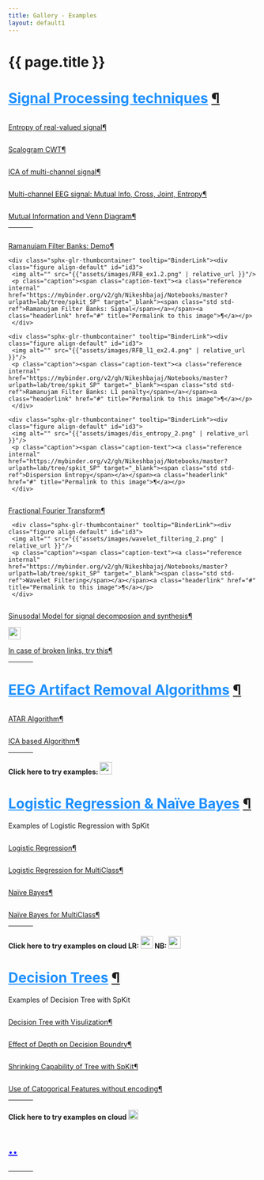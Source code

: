 ```yaml
---
title: Gallery - Examples
layout: default1
---
```


# {{ page.title }}

<!--
You can use HTML elements in Markdown, such as the comment element, and they won't
be affected by a markdown parser. However, if you create an HTML element in your
markdown file, you cannot use markdown syntax within that element's contents.
-->
<div id="index-grid-half" class="section group">
   <span id="id1"></span><h1 style="text-align:left;"><a style="color:DodgerBlue;" class="toc-backref" href="#SP"><span class="section-number"></span>Signal Processing techniques</a>
   <a class="headerlink" href="#signal-processing" title="Permalink to this headline">¶</a></h1>
   <p style="text-align:left;"></p>

   <div class="sphx-glr-thumbcontainer" tooltip="Computing entropy of real-valued signal.">
     <div class="figure align-default" id="">
     <img alt="" src="{{"assets/images/entropy_1.jpg" | relative_url }}"/>
     <p class="caption"><span class="caption-text"><a class="reference internal" href="https://nbviewer.org/github/Nikeshbajaj/Notebooks/blob/master/spkit/SP/Entropy_example.ipynb"  target="_blank"><span class="std std-ref">Entropy of real-valued signal</span></a></span><a class="headerlink" href="#" title="Permalink to this image">¶</a></p>
     </div>
   </div>
   <div class="toctree-wrapper compound"></div>
   <div class="sphx-glr-thumbcontainer" tooltip="Scalogram CWT with different wavelets"><div class="figure align-default" id="id3">
     <img alt="" src="{{"assets/images/cwt.jpg" | relative_url }}"/>
     <p class="caption"><span class="caption-text"><a class="reference internal" href="https://nbviewer.org/github/Nikeshbajaj/Notebooks/blob/master/spkit/SP/ScalogramCWT_v0.0.9.2.ipynb" target="_blank"><span class="std std-ref">Scalogram CWT</span></a></span><a class="headerlink" href="#" title="Permalink to this image">¶</a></p>
     </div>
   </div>
   <div class="sphx-glr-thumbcontainer" tooltip="ICA of EEG signal"><div class="figure align-default" id="id3">
     <img alt="" src="{{"assets/images/ICA_EEG_3.jpg" | relative_url }}"/>
     <p class="caption"><span class="caption-text"><a class="reference internal" href="https://nbviewer.org/github/Nikeshbajaj/Notebooks/blob/master/spkit/SP/ICA_EEG_example.ipynb" target="_blank"><span class="std std-ref">ICA of multi-channel signal</span></a></span><a class="headerlink" href="#" title="Permalink to this image">¶</a></p>
     </div>
   </div>
   <div class="sphx-glr-thumbcontainer" tooltip="Multi-channel EEG analysis with Information Theory"><div class="figure align-default" id="id3">
     <img alt="" src="{{"assets/images/EEG_it4.png" | relative_url }}"/>
     <p class="caption"><span class="caption-text"><a class="reference internal" href="https://nbviewer.org/github/Nikeshbajaj/Notebooks/blob/master/spkit/SP/Entropy_EEG_Example.ipynb" target="_blank"><span class="std std-ref">Multi-channel EEG signal: Mutual Info, Cross, Joint, Entropy</span></a></span><a class="headerlink" href="#" title="Permalink to this image">¶</a></p>
     </div>
   </div>
   <div class="sphx-glr-thumbcontainer" tooltip="BinderLink"><div class="figure align-default" id="id3">
     <img alt="" src="{{"assets/images/MutualInfo_Venn_1.gif" | relative_url }}"/>
     <p class="caption"><span class="caption-text"><a class="reference internal" href="https://mybinder.org/v2/gh/Nikeshbajaj/Notebooks/master?urlpath=lab/tree/spkit_SP" target="_blank"><span class="std std-ref">Mutual Information and Venn Diagram</span></a></span><a class="headerlink" href="#" title="Permalink to this image">¶</a></p>
     </div>
   </div>
   
   <div class="toctree-wrapper compound"></div>
   <hr width="10%">
   
   <div class="sphx-glr-thumbcontainer" tooltip="BinderLink"><div class="figure align-default" id="id3">
     <img alt="" src="{{"assets/images/RFB_ex2.2.png" | relative_url }}"/>
     <p class="caption"><span class="caption-text"><a class="reference internal" href="https://mybinder.org/v2/gh/Nikeshbajaj/Notebooks/master?urlpath=lab/tree/spkit_SP" target="_blank"><span class="std std-ref">Ramanujam Filter Banks: Demo</span></a></span><a class="headerlink" href="#" title="Permalink to this image">¶</a></p>
     </div>
   </div>
   
    <div class="sphx-glr-thumbcontainer" tooltip="BinderLink"><div class="figure align-default" id="id3">
     <img alt="" src="{{"assets/images/RFB_ex1.2.png" | relative_url }}"/>
     <p class="caption"><span class="caption-text"><a class="reference internal" href="https://mybinder.org/v2/gh/Nikeshbajaj/Notebooks/master?urlpath=lab/tree/spkit_SP" target="_blank"><span class="std std-ref">Ramanujam Filter Banks: Signal</span></a></span><a class="headerlink" href="#" title="Permalink to this image">¶</a></p>
     </div>
   </div>
   
    <div class="sphx-glr-thumbcontainer" tooltip="BinderLink"><div class="figure align-default" id="id3">
     <img alt="" src="{{"assets/images/RFB_l1_ex2.4.png" | relative_url }}"/>
     <p class="caption"><span class="caption-text"><a class="reference internal" href="https://mybinder.org/v2/gh/Nikeshbajaj/Notebooks/master?urlpath=lab/tree/spkit_SP" target="_blank"><span class="std std-ref">Ramanujam Filter Banks: L1 penalty</span></a></span><a class="headerlink" href="#" title="Permalink to this image">¶</a></p>
     </div>
   </div>
   
   
    <div class="sphx-glr-thumbcontainer" tooltip="BinderLink"><div class="figure align-default" id="id3">
     <img alt="" src="{{"assets/images/dis_entropy_2.png" | relative_url }}"/>
     <p class="caption"><span class="caption-text"><a class="reference internal" href="https://mybinder.org/v2/gh/Nikeshbajaj/Notebooks/master?urlpath=lab/tree/spkit_SP" target="_blank"><span class="std std-ref">Dispersion Entropy</span></a></span><a class="headerlink" href="#" title="Permalink to this image">¶</a></p>
     </div>
   </div>
   
   <div class="sphx-glr-thumbcontainer" tooltip="BinderLink"><div class="figure align-default" id="id3">
     <img alt="" src="{{"assets/images/frft_sin_3.gif" | relative_url }}"/>
     <p class="caption"><span class="caption-text"><a class="reference internal" href="https://mybinder.org/v2/gh/Nikeshbajaj/Notebooks/master?urlpath=lab/tree/spkit_SP" target="_blank"><span class="std std-ref">Fractional Fourier Transform</span></a></span><a class="headerlink" href="#" title="Permalink to this image">¶</a></p>
     </div>
   </div>
   
     <div class="sphx-glr-thumbcontainer" tooltip="BinderLink"><div class="figure align-default" id="id3">
     <img alt="" src="{{"assets/images/wavelet_filtering_2.png" | relative_url }}"/>
     <p class="caption"><span class="caption-text"><a class="reference internal" href="https://mybinder.org/v2/gh/Nikeshbajaj/Notebooks/master?urlpath=lab/tree/spkit_SP" target="_blank"><span class="std std-ref">Wavelet Filtering</span></a></span><a class="headerlink" href="#" title="Permalink to this image">¶</a></p>
     </div>
   </div>
   
   <div class="sphx-glr-thumbcontainer" tooltip="BinderLink"><div class="figure align-default" id="id3">
     <img alt="" src="{{"assets/images/sinusodal_model_2.png" | relative_url }}"/>
     <p class="caption"><span class="caption-text"><a class="reference internal" href="https://mybinder.org/v2/gh/Nikeshbajaj/Notebooks/master?urlpath=lab/tree/spkit_SP" target="_blank"><span class="std std-ref">Sinusodal Model for signal decomposion and synthesis</span></a></span><a class="headerlink" href="#" title="Permalink to this image">¶</a></p>
     </div>
   </div>
   
   
   <div class="sphx-glr-thumbcontainer" tooltip="BinderLink"><div class="figure align-default" id="id3">
     <img alt="" src="https://mybinder.org/badge_logo.svg" height="25em"/>
     <p class="caption"><span class="caption-text"><a class="reference internal" href="https://mybinder.org/v2/gh/Nikeshbajaj/Notebooks/master?urlpath=lab/tree/spkit_SP" target="_blank"><span class="std std-ref">In case of broken links, try this</span></a></span><a class="headerlink" href="#" title="Permalink to this image">¶</a></p>
     </div>
   </div>
   
   
   
   <div class="toctree-wrapper compound"></div>
   <hr width="10%">
   
   <span id="id1"></span><h1 style="text-align:left;"><a style="color:DodgerBlue;" class="toc-backref" href="#EEG"><span class="section-number"></span>EEG Artifact Removal Algorithms</a>
   <a class="headerlink" href="#artifact-eeg" title="Permalink to this headline">¶</a></h1>
   <p style="text-align:left;"></p>
   
  <div class="sphx-glr-thumbcontainer" tooltip="Automatic and Tunable Artifact Removal Algorithm.">
     <div class="figure align-default" id="">
     <img alt="" src="{{"assets/images/ATAR_Beta_tune_2.gif" | relative_url }}"/>
     <p class="caption"><span class="caption-text"><a class="reference internal" href="https://nbviewer.org/github/Nikeshbajaj/Notebooks/blob/master/spkit/SP/ATAR_Algorithm_EEG_Artifact_Removal.ipynb"  target="_blank"><span class="std std-ref">ATAR Algorithm</span></a></span><a class="headerlink" href="#" title="Permalink to this image">¶</a></p>
     </div>
   </div>
  <div class="sphx-glr-thumbcontainer" tooltip="ICA based Artifact Removal Algorithm.">
     <div class="figure align-default" id="">
     <img alt="" src="{{"assets/images/ICA_Artifact_Removal.png" | relative_url }}"/>
     <p class="caption"><span class="caption-text"><a class="reference internal" href="https://nbviewer.org/github/Nikeshbajaj/Notebooks/blob/master/spkit/SP/ICA_based_Artifact_Removal.ipynb"  target="_blank"><span class="std std-ref">ICA based Algorithm</span></a></span><a class="headerlink" href="#" title="Permalink to this image">¶</a></p>
     </div>
   </div>
   <div class="toctree-wrapper compound"></div>
   <hr width="10%">
   <h4 style="text-align:left;">Click here to try examples: <a class="reference external" href="https://mybinder.org/v2/gh/Nikeshbajaj/Notebooks/master?urlpath=lab/tree/spkit_SP" target="_blank"><img src="https://mybinder.org/badge_logo.svg" height="25em"></a> </h4>
 </div>
 
 
 <div id="index-grid-half" class="section group">
 <span id="id1"></span><h1 style="text-align:left;"><a style="color:DodgerBlue;" class="toc-backref" href="#LR"><span class="section-number"></span>Logistic Regression & Naïve Bayes</a>
 <a class="headerlink" href="#tutorial-examples" title="Permalink to this headline">¶</a></h1>
 <p style="text-align:left;">Examples of Logistic Regression with SpKit</p>
 <div class="sphx-glr-thumbcontainer" tooltip="An example to demonstrate the visulization of Logistic Regression while training and plotting resulting weights.">
   <div class="figure align-default" id="">
   <img alt="" src="{{"assets/images/LR_v1.gif" | relative_url }}"/>
   <p class="caption"><span class="caption-text"><a class="reference internal" href="https://nbviewer.jupyter.org/github/Nikeshbajaj/Notebooks/blob/master/spkit_ML/LogisticRegression/1_LogisticRegression_examples_spkit.ipynb"  target="_blank"><span class="std std-ref">Logistic Regression</span></a></span><a class="headerlink" href="#" title="Permalink to this image">¶</a></p>
   </div>
 </div>

 <div class="toctree-wrapper compound"></div>

 <div class="sphx-glr-thumbcontainer" tooltip="Analysing weights"><div class="figure align-default" id="id3">
   <img alt="" src="{{"assets/images/LR_v2.png" | relative_url }}"/>
   <p class="caption"><span class="caption-text"><a class="reference internal" href="https://nbviewer.jupyter.org/github/Nikeshbajaj/Notebooks/blob/master/spkit_ML/LogisticRegression/2_LogisticRegression_Examples_spkitV0.0.9.ipynb" target="_blank"><span class="std std-ref">Logistic Regression for MultiClass</span></a></span><a class="headerlink" href="#" title="Permalink to this image">¶</a></p>
   </div>
 </div>

 <div class="sphx-glr-thumbcontainer" tooltip="Naive Bayes"><div class="figure align-default" id="id3">
   <img alt="" src="{{"assets/images/Bayes_rule.png" | relative_url }}"/>
   <p class="caption"><span class="caption-text"><a class="reference internal" href="https://nbviewer.jupyter.org/github/Nikeshbajaj/Notebooks/blob/master/spkit_ML/NaiveBayes/1_NaiveBayes_example_spkit.ipynb"><span class="std std-ref">Naïve Bayes</span></a></span><a class="headerlink" href="#" title="Permalink to this image">¶</a></p>
   </div>
 </div>

 <div class="sphx-glr-thumbcontainer" tooltip="Analysing weights"><div class="figure align-default" id="id3">
   <img alt="" src="{{"assets/images/NaiveBayes_1.png" | relative_url }}"/>
   <p class="caption"><span class="caption-text"><a class="reference internal" href="https://nbviewer.jupyter.org/github/Nikeshbajaj/Notebooks/blob/master/spkit_ML/NaiveBayes/1_NaiveBayes_example_spkit.ipynb" target="_blank"><span class="std std-ref">Naïve Bayes for MultiClass</span></a></span><a class="headerlink" href="#" title="Permalink to this image">¶</a></p>
   </div>
 </div>


 <div class="toctree-wrapper compound"></div>
 <hr width="10%">
 <h4 style="text-align:left;">Click here to try examples on cloud LR: <a class="reference external" href="https://mybinder.org/v2/gh/Nikeshbajaj/Notebooks/master?urlpath=lab/tree/spkit_ML/LogisticRegression" target="_blank"><img src="https://mybinder.org/badge_logo.svg" height="25em"></a> NB: <a class="reference external" href="https://mybinder.org/v2/gh/Nikeshbajaj/Notebooks/master?urlpath=lab/tree/spkit_ML/NaiveBayes"><img src="https://mybinder.org/badge_logo.svg" height="25em"></a></h4>
 </div>

 <div id="index-grid-half" class="section group">
 <span id="id1"></span><h1 style="text-align:left;"><a style="color:DodgerBlue;" class="toc-backref" href="#trees"><span class="section-number"></span>Decision Trees</a>
 <a class="headerlink" href="#tutorial-examples" title="Permalink to this headline">¶</a></h1>
 <p style="text-align:left;">Examples of Decision Tree with SpKit</p>

 <div class="sphx-glr-thumbcontainer" tooltip="An example to demonstrate the visulization of tree while training and plotting resulting tree.">
   <div class="figure align-default" id="">
   <img alt="" src="{{"assets/images/tree-viz.gif" | relative_url }}"/>
   <p class="caption"><span class="caption-text"><a class="reference internal" href="https://nbviewer.jupyter.org/github/Nikeshbajaj/Notebooks/blob/master/spkit/0.0.9/ML/Trees/1_DecisionTree_Visualization_spkit_v0.0.9.ipynb" target="_blank"><span class="std std-ref">Decision Tree with Visulization</span></a></span><a class="headerlink" href="#" title="Permalink to this image">¶</a></p>
   </div>
 </div>

 <div class="toctree-wrapper compound"></div>

 <div class="sphx-glr-thumbcontainer" tooltip="Analysing depth and decision boundries"><div class="figure align-default" id="id3">
   <img alt="" src="{{"assets/images/trees-grid.png" | relative_url }}"/>
   <p class="caption"><span class="caption-text"><a class="reference internal" href="https://nbviewer.jupyter.org/github/Nikeshbajaj/Notebooks/blob/master/spkit/0.0.9/ML/Trees/2_ClassificationTrees_Depth_DecisionBoundaries_spkit_v0.0.9.ipynb" target="_blank"><span class="std std-ref">Effect of Depth on Decision Boundry</span></a></span><a class="headerlink" href="#" title="Permalink to this image">¶</a></p>
   </div>
 </div>

 <div class="toctree-wrapper compound"></div>

 <div class="sphx-glr-thumbcontainer" tooltip="AN example to show the shrinking capability of tree from SpKit"><div class="figure align-default" id="id4">
   <img alt="" src="{{"assets/images/tree-shrink.png" | relative_url }}"/>
   <p class="caption"><span class="caption-text"><a class="reference internal" href="https://nbviewer.jupyter.org/github/Nikeshbajaj/Notebooks/blob/master/spkit/0.0.9/ML/Trees/3_DecisionTrees_ShrinkingCapability_spkit_v0.0.9.ipynb" target="_blank"><span class="std std-ref">Shrinking Capability of Tree with SpKit</span></a></span><a class="headerlink" href="#i" title="Permalink to this image">¶</a></p>
   </div>
 </div>

 <div class="toctree-wrapper compound"></div>

 <div class="sphx-glr-thumbcontainer" tooltip="An example showing how to use catogorical features without need of any enconding"><div class="figure align-default" id="id5">
   <img alt="" src="{{"assets/images/tree-cat.png" | relative_url }}"/>
   <p class="caption"><span class="caption-text"><a class="reference internal" href="https://nbviewer.jupyter.org/github/Nikeshbajaj/Notebooks/blob/master/spkit/0.0.9/ML/Trees/4_DecisionTrees_CatogoricalFeatures_spkit_v0.0.9.ipynb" target="_blank"><span class="std std-ref">Use of Catogorical Features without encoding</span></a></span><a class="headerlink" href="#id5" title="Permalink to this image">¶</a></p>
   </div>
 </div>
 <div class="toctree-wrapper compound"></div>
 <hr width="10%">
 <h4 style="text-align:left;">Click here to try examples on cloud <a class="reference external" href="https://mybinder.org/v2/gh/Nikeshbajaj/Notebooks/master?urlpath=lab/tree/spkit/0.0.9/ML/Trees" target="_blank"><img src="https://mybinder.org/badge_logo.svg" height="20em"></a>
 </h4>
 </div>


 <div id="index-grid-half" class="section group">
 <span id="id1"></span><h1 style="text-align:left;"><a style="color:blue;" class="toc-backref" href="#logit"><span class="section-number"></span>..</a>
   <hr width="10%">
   <!--<h3 style="text-align:left;">More to come ..</h3> -->

 <!--</div>-->
<!--
 <div id="index-grid-half" class="section group">
 <span id="id1"></span><h1 style="text-align:left;"><a style="color:blue;" class="toc-backref" href="#RF"><span class="section-number"></span>Random Forest</a>
 <a class="headerlink" href="#tutorial-examples" title="Permalink to this headline">¶</a></h1>
 <p style="text-align:left;">Examples with SpKit</p>
 </div>
-->
   
<!--
 <div id="index-grid-half" class="section group">
 <span id="id1"></span><h1 style="text-align:left;"><a style="color:blue;" class="toc-backref" href="#SVM"><span class="section-number"></span>Spport Vector Machine</a>
 <a class="headerlink" href="#tutorial-examples" title="Permalink to this headline">¶</a></h1>
 <p style="text-align:left;">Examples with SpKit</p>
 </div>
-->
<!--
 <div id="index-grid-half" class="section group">
 <span id="id1"></span><h1 style="text-align:left;"><a style="color:blue;" class="toc-backref" href="#NN"><span class="section-number"></span>Neural Networks</a>
 <a class="headerlink" href="#tutorial-examples" title="Permalink to this headline">¶</a></h1>
 <p style="text-align:left;">Examples with SpKit</p>
 </div>
-->
<!--
 <div id="index-grid-half" class="section group">
 <span id="id1"></span><h1 style="text-align:left;"><a style="color:blue;" class="toc-backref" href="#ensemble"><span class="section-number"></span>Ensemble Approach</a>
 <a class="headerlink" href="#tutorial-examples" title="Permalink to this headline">¶</a></h1>
 <p style="text-align:left;">Examples with SpKit</p>
 </div>
-->

 <div id="index-grid-full" class="section group"></div>


 <div id="index-grid-full" class="section group"></div>
